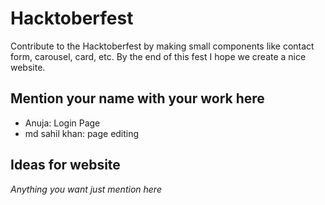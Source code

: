 # Hacktoberfest

Contribute to the Hacktoberfest by making small components like contact form, carousel, card, etc.
By the end of this fest I hope we create a nice website.

## Mention your name with your work here
- Anuja: Login Page
- md sahil khan: page editing

## Ideas for website
<i>Anything you want just mention here</i>